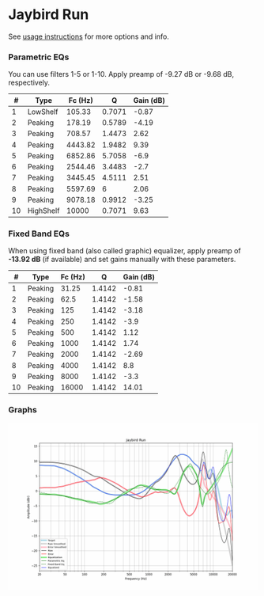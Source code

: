 # Jaybird Run
See [usage instructions](https://github.com/jaakkopasanen/AutoEq#usage) for more options and info.

### Parametric EQs
You can use filters 1-5 or 1-10. Apply preamp of -9.27 dB or -9.68 dB, respectively.

|   # | Type      |   Fc (Hz) |      Q |   Gain (dB) |
|-----|-----------|-----------|--------|-------------|
|   1 | LowShelf  |    105.33 | 0.7071 |       -0.87 |
|   2 | Peaking   |    178.19 | 0.5789 |       -4.19 |
|   3 | Peaking   |    708.57 | 1.4473 |        2.62 |
|   4 | Peaking   |   4443.82 | 1.9482 |        9.39 |
|   5 | Peaking   |   6852.86 | 5.7058 |       -6.9  |
|   6 | Peaking   |   2544.46 | 3.4483 |       -2.7  |
|   7 | Peaking   |   3445.45 | 4.5111 |        2.51 |
|   8 | Peaking   |   5597.69 | 6      |        2.06 |
|   9 | Peaking   |   9078.18 | 0.9912 |       -3.25 |
|  10 | HighShelf |  10000    | 0.7071 |        9.63 |

### Fixed Band EQs
When using fixed band (also called graphic) equalizer, apply preamp of **-13.92 dB** (if available) and set gains manually with these parameters.

|   # | Type    |   Fc (Hz) |      Q |   Gain (dB) |
|-----|---------|-----------|--------|-------------|
|   1 | Peaking |     31.25 | 1.4142 |       -0.81 |
|   2 | Peaking |     62.5  | 1.4142 |       -1.58 |
|   3 | Peaking |    125    | 1.4142 |       -3.18 |
|   4 | Peaking |    250    | 1.4142 |       -3.9  |
|   5 | Peaking |    500    | 1.4142 |        1.12 |
|   6 | Peaking |   1000    | 1.4142 |        1.74 |
|   7 | Peaking |   2000    | 1.4142 |       -2.69 |
|   8 | Peaking |   4000    | 1.4142 |        8.8  |
|   9 | Peaking |   8000    | 1.4142 |       -3.3  |
|  10 | Peaking |  16000    | 1.4142 |       14.01 |

### Graphs
![](./Jaybird%20Run.png)
